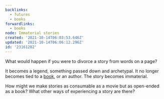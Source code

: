 ```yaml
---
backlinks:
  - futures
  - books
forwardlinks:
  - books
node: Immaterial stories
created: '2021-10-14T06:03:53.646Z'
updated: '2021-10-14T06:06:12.296Z'
id: '23161282'
---
```

What would happen if you were to divorce a story from words on a page? 

It becomes a legend, something passed down and archetypal. It no longer becomes tied to a [book](books.md), or an author. The story becomes immaterial.

How might we make stories as consumable as a movie but as open-ended as a book? What other ways of experiencing a story are there? 
